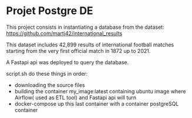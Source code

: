 # Projet Postgre DE

This project consists in instantiating a database from the dataset: https://github.com/martj42/international_results

This dataset includes 42,899 results of international football matches starting from the very first official match in 1872 up to 2021.

A Fastapi api was deployed to query the database.

script.sh do these things in order:

- downloading the source files 
- building the container my_image:latest containing ubuntu image where Airflow( used as ETL tool) and Fastapi api will turn
- docker-compose up this last container with a container postgreSQL container
